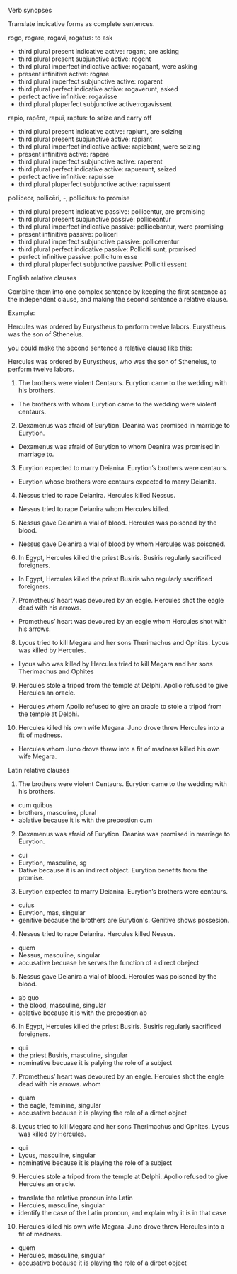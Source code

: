 Verb synopses

Translate indicative forms as complete sentences.

rogo, rogare, rogavi, rogatus: to ask

- third plural present indicative active: rogant, are asking
- third plural present subjunctive active: rogent
- third plural imperfect indicative active: rogabant, were asking
- present infinitive active: rogare
- third plural imperfect subjunctive active: rogarent
- third plural perfect indicative active: rogaverunt, asked
- perfect active infinitive: rogavisse
- third plural pluperfect subjunctive active:rogavissent

rapio, rapĕre, rapui, raptus: to seize and carry off

- third plural present indicative active: rapiunt, are seizing
- third plural present subjunctive active: rapiant
- third plural imperfect indicative active: rapiebant, were seizing 
- present infinitive active: rapere
- third plural imperfect subjunctive active: raperent
- third plural perfect indicative active: rapuerunt, seized
- perfect active infinitive: rapuisse
- third plural pluperfect subjunctive active: rapuissent

polliceor, pollicēri, -, pollicitus: to promise 

- third plural present indicative passive: pollicentur, are promising
- third plural present subjunctive passive: polliceantur
- third plural imperfect indicative passive: pollicebantur, were promising
- present infinitive passive: polliceri
- third plural imperfect subjunctive passive: pollicerentur 
- third plural perfect indicative passive: Polliciti sunt, promised
- perfect infinitive passive: pollicitum esse
- third plural pluperfect subjunctive passive: Polliciti essent

English relative clauses

Combine them into one complex sentence by keeping the first sentence as the independent clause, and making the second sentence a relative clause.

Example:

Hercules was ordered by Eurystheus to perform twelve labors. Eurystheus was the son of Sthenelus.

you could make the second sentence a relative clause like this:

Hercules was ordered by Eurystheus, who was the son of Sthenelus, to perform twelve labors.

1. The brothers were violent Centaurs. Eurytion came to the wedding with his brothers.

- The brothers with whom Eurytion came to the wedding were violent centaurs.

2. Dexamenus was afraid of Eurytion. Deanira was promised in marriage to Eurytion.

- Dexamenus was afraid of Eurytion to whom Deanira was promised in marriage to.

3. Eurytion expected to marry Deianira. Eurytion’s brothers were centaurs.

- Eurytion whose brothers were centaurs expected to marry Deianita.

4. Nessus tried to rape Deianira. Hercules killed Nessus.

- Nessus tried to rape Deianira whom Hercules killed.

5. Nessus gave Deianira a vial of blood. Hercules was poisoned by the blood.

- Nessus gave Deianira a vial of blood by whom Hercules was poisoned.

6. In Egypt, Hercules killed the priest Busiris. Busiris regularly sacrificed foreigners.

-  In Egypt, Hercules killed the priest Busiris who regularly sacrificed foreigners.

7. Prometheus’ heart was devoured by an eagle. Hercules shot the eagle dead with his arrows.

- Prometheus’ heart was devoured by an eagle whom Hercules shot with his arrows.

8. Lycus tried to kill Megara and her sons Therimachus and Ophites. Lycus was killed by Hercules.

- Lycus who was killed by Hercules tried to kill Megara and her sons Therimachus and Ophites

9. Hercules stole a tripod from the temple at Delphi. Apollo refused to give Hercules an oracle.

- Hercules whom Apollo refused to give an oracle to stole a tripod from the temple at Delphi.

10. Hercules killed his own wife Megara. Juno drove threw Hercules into a fit of madness.

- Hercules whom Juno drove threw into a fit of madness killed his own wife Megara.

Latin relative clauses

1. The brothers were violent Centaurs. Eurytion came to the wedding with his brothers.

- cum quibus 
- brothers, masculine, plural
- ablative because it is with the prepostion cum

2. Dexamenus was afraid of Eurytion. Deanira was promised in marriage to Eurytion.

- cui
- Eurytion, masculine, sg
- Dative because it is an indirect object. Eurytion benefits from the promise.

3. Eurytion expected to marry Deianira. Eurytion’s brothers were centaurs.

- cuius
- Eurytion, mas, singular
- genitive because the brothers are Eurytion's. Genitive shows possesion.

4. Nessus tried to rape Deianira. Hercules killed Nessus. 

- quem
- Nessus, masculine, singular
- accusative becuase he serves the function of a direct obeject

5. Nessus gave Deianira a vial of blood. Hercules was poisoned by the blood.

- ab quo
- the blood, masculine, singular
- ablative because it is with the prepostion ab

6. In Egypt, Hercules killed the priest Busiris. Busiris regularly sacrificed foreigners.

- qui
- the priest Busiris, masculine, singular
- nominative becuase it is palying the role of a subject

7. Prometheus’ heart was devoured by an eagle. Hercules shot the eagle dead with his arrows. whom

- quam
- the eagle, feminine, singular
- accusative because it is playing the role of a direct object

8. Lycus tried to kill Megara and her sons Therimachus and Ophites. Lycus was killed by Hercules.

- qui
- Lycus, masculine, singular
- nominative because it is playing the role of a subject

9. Hercules stole a tripod from the temple at Delphi. Apollo refused to give Hercules an oracle.

- translate the relative pronoun into Latin
- Hercules, masculine, singular
- identify the case of the Latin pronoun, and explain why it is in that case

10. Hercules killed his own wife Megara. Juno drove threw Hercules into a fit of madness.

- quem
- Hercules, masculine, singular 
- accusative because it is playing the role of a direct object
